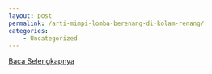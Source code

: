 ```yaml
---
layout: post
permalink: /arti-mimpi-lomba-berenang-di-kolam-renang/
categories:
    - Uncategorized
---
```


[Baca Selengkapnya](/08)